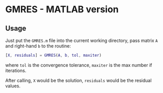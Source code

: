 # GMRES - MATLAB version

## Usage

Just put the `GMRES.m` file into the current working directory, pass matrix `A` and right-hand `b` to the routine:

```matlab
[X, residuals] = GMRES(A, b, tol, maxiter)
```

where `tol` is the convergence tolerance, `maxiter` is the max number if iterations.

After calling, `X` would be the solution, `residuals` would be the residual values.